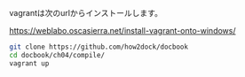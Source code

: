 ﻿
vagrantは次のurlからインストールします。

https://weblabo.oscasierra.net/install-vagrant-onto-windows/

```sh
git clone https://github.com/how2dock/docbook
cd docbook/ch04/compile/
vagrant up
```


